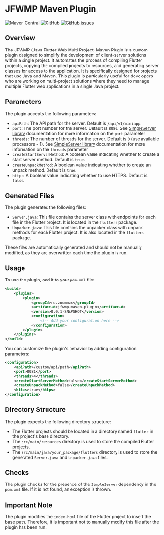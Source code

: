 # JFWMP Maven Plugin

![Maven Central](https://img.shields.io/maven-central/v/ru.zoommax/jfwmp-maven-plugin?style=plastic)
![GitHub](https://img.shields.io/github/license/ZooMMaX/jfwmp-maven-plugin?style=plastic)
[![GitHub issues](https://img.shields.io/github/issues/ZooMMaX/jfwmp-maven-plugin?style=plastic)](https://github.com/ZooMMaX/jfwmp-maven-plugin/issues)

## Overview
The JFWMP (Java Flutter Web Multi Project) Maven Plugin is a custom plugin designed to simplify the development of client-server solutions within a single project. It automates the process of compiling Flutter projects, copying the compiled projects to resources, and generating server classes for access to the application. It is specifically designed for projects that use Java and Maven. This plugin is particularly useful for developers who are working on multi-project solutions where they need to manage multiple Flutter web applications in a single Java project.
## Parameters
The plugin accepts the following parameters:

- `apiPath`: The API path for the server. Default is `/api/v1/miniapp`.
- `port`: The port number for the server. Default is `8080`. See [SimpleServer library](https://github.com/ZooMMaX/SimpleServer) documentation for more information on the `port` parameter
- `threads`: The number of threads for the server. Default is `0` (use available processors - 1). See [SimpleServer library](https://github.com/ZooMMaX/SimpleServer) documentation for more information on the `threads` parameter
- `createStartServerMethod`: A boolean value indicating whether to create a start server method. Default is `true`.
- `createUnpackMethod`: A boolean value indicating whether to create an unpack method. Default is `true`.
- `https`: A boolean value indicating whether to use HTTPS. Default is `false`.

## Generated Files
The plugin generates the following files:

- `Server.java`: This file contains the server class with endpoints for each file in the Flutter project. It is located in the `flutters` package.
- `Unpacker.java`: This file contains the unpacker class with unpack methods for each Flutter project. It is also located in the `flutters` package.

These files are automatically generated and should not be manually modified, as they are overwritten each time the plugin is run.

## Usage
To use the plugin, add it to your `pom.xml` file:

```xml
<build>
    <plugins>
        <plugin>
            <groupId>ru.zoommax</groupId>
            <artifactId>jfwmp-maven-plugin</artifactId>
            <version>0.0.1-SNAPSHOT</version>
            <configuration>
                <!-- Add your configuration here -->
            </configuration>
        </plugin>
    </plugins>
</build>
```

You can customize the plugin's behavior by adding configuration parameters:

```xml
<configuration>
    <apiPath>/custom/api/path</apiPath>
    <port>8081</port>
    <threads>4</threads>
    <createStartServerMethod>false</createStartServerMethod>
    <createUnpackMethod>false</createUnpackMethod>
    <https>true</https>
</configuration>
```

## Directory Structure
The plugin expects the following directory structure:

- The Flutter projects should be located in a directory named `flutter` in the project's base directory.
- The `src/main/resources` directory is used to store the compiled Flutter projects.
- The `src/main/java/your_package/flutters` directory is used to store the generated `Server.java` and `Unpacker.java` files.

## Checks
The plugin checks for the presence of the `SimpleServer` dependency in the `pom.xml` file. If it is not found, an exception is thrown.

## Important Note
The plugin modifies the `index.html` file of the Flutter project to insert the base path. Therefore, it is important not to manually modify this file after the plugin has been run.